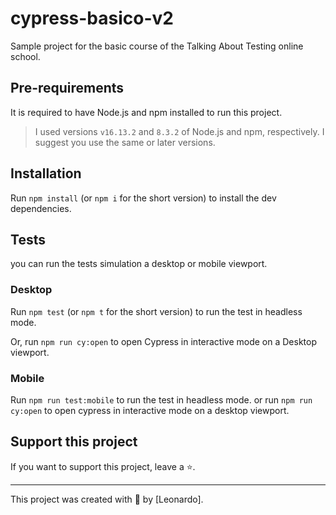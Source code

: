 # cypress-basico-v2

Sample project for the basic course of the Talking About Testing online school.

## Pre-requirements

It is required to have Node.js and npm installed to run this project.

> I used versions `v16.13.2` and `8.3.2` of Node.js and npm, respectively. I suggest you use the same or later versions.

## Installation

Run `npm install` (or `npm i` for the short version) to install the dev dependencies.

## Tests

you can run the tests simulation a desktop or mobile viewport.

### Desktop
Run `npm test` (or `npm t` for the short version) to run the test in headless mode.

Or, run `npm run cy:open` to open Cypress in interactive mode on a Desktop viewport.

### Mobile

Run `npm run test:mobile` to run the test in headless mode.
or run `npm run cy:open` to open cypress in interactive mode on a desktop viewport. 

## Support this project

If you want to support this project, leave a ⭐.

___

This project was created with 💚 by [Leonardo].
